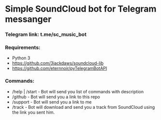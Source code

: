 # Simple SoundCloud bot for Telegram messanger

### Telegram link: t.me/sc_music_bot

### Requirements:
- Python 3
- https://github.com/3jackdaws/soundcloud-lib
- https://github.com/eternnoir/pyTelegramBotAPI

### Commands:
- /help | /start - Bot will send you list of commands with description
- /github - Bot will send you a link to this repo
- /support - Bot will send you a link to me
- /track - Bot will download and send you a track from SoundCloud using the link you sent him.
